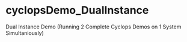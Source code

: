 # cyclopsDemo_DualInstance
Dual Instance Demo (Running 2 Complete Cyclops Demos on 1 System Simultaniously)
